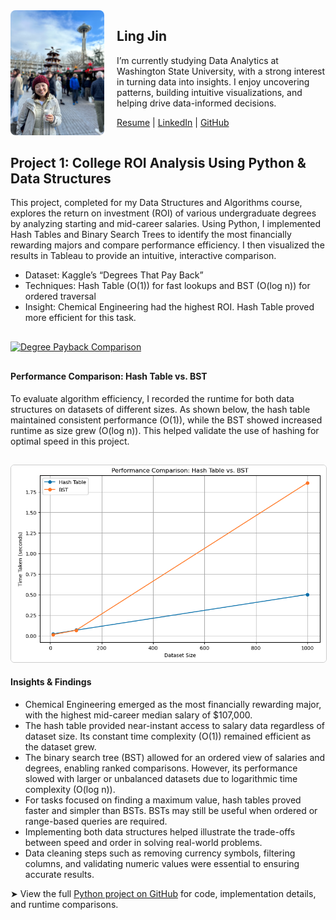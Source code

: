 <div style="display: flex; align-items: flex-start; gap: 20px; margin-bottom: 30px;">
  <img src="IMG_2022.png" alt="Ling Jin" style="width: 160px; height: 200px; object-fit: cover; border-radius: 8px;" />
  <div>
    <h2>Ling Jin</h2>
    <p>
      I’m currently studying Data Analytics at Washington State University, with a strong interest in turning data into insights. I enjoy uncovering patterns, building intuitive visualizations, and helping drive data-informed decisions.
    </p>
    <p style="margin-top: 10px;">
      <a href="Resume.pdf" target="_blank">Resume</a> |
      <a href="https://www.linkedin.com/in/lingjin0913/" target="_blank">LinkedIn</a> |
      <a href="https://github.com/lingjin0725" target="_blank">GitHub</a>
    </p>
  </div>
</div>





<h2 id="project1">Project 1: College ROI Analysis Using Python & Data Structures</h2>
<p>
  This project, completed for my Data Structures and Algorithms course, explores the return on investment (ROI) of various undergraduate degrees by analyzing starting and mid-career salaries. Using Python, I implemented Hash Tables and Binary Search Trees to identify the most financially rewarding majors and compare performance efficiency. I then visualized the results in Tableau to provide an intuitive, interactive comparison.
</p>

<ul>
  <li>Dataset: Kaggle’s “Degrees That Pay Back”</li>
  <li>Techniques: Hash Table (O(1)) for fast lookups and BST (O(log n)) for ordered traversal</li>
  <li>Insight: Chemical Engineering had the highest ROI. Hash Table proved more efficient for this task.</li>
</ul>

<!-- Tableau Interactive Visualization Embed -->
<div class='tableauPlaceholder' id='vizDegreePayback' style='position: relative; margin: 30px 0;'>
  <noscript>
    <a href='https://public.tableau.com/views/DegreePaybackComparisonStartingvsMid-CareerSalary/Sheet1'>
      <img alt='Degree Payback Comparison' src='https://public.tableau.com/static/images/De/DegreePaybackComparisonStartingvsMid-CareerSalary/Sheet1/1.png' style='border: none' />
    </a>
  </noscript>
  <object class='tableauViz' style='display:none;'>
    <param name='host_url' value='https%3A%2F%2Fpublic.tableau.com%2F' />
    <param name='embed_code_version' value='3' />
    <param name='site_root' value='' />
    <param name='name' value='DegreePaybackComparisonStartingvsMid-CareerSalary/Sheet1' />
    <param name='tabs' value='no' />
    <param name='toolbar' value='yes' />
    <param name='static_image' value='https://public.tableau.com/static/images/De/DegreePaybackComparisonStartingvsMid-CareerSalary/Sheet1/1.png' />
    <param name='animate_transition' value='yes' />
    <param name='display_static_image' value='yes' />
    <param name='display_spinner' value='yes' />
    <param name='display_overlay' value='yes' />
    <param name='display_count' value='yes' />
    <param name='language' value='en-US' />
  </object>
</div>
<script type='text/javascript'>
  var divElement = document.getElementById('vizDegreePayback');
  var vizElement = divElement.getElementsByTagName('object')[0];
  vizElement.style.width = '100%';
  vizElement.style.height = (divElement.offsetWidth * 0.75) + 'px';
  var scriptElement = document.createElement('script');
  scriptElement.src = 'https://public.tableau.com/javascripts/api/viz_v1.js';
  vizElement.parentNode.insertBefore(scriptElement, vizElement);
</script>

<!-- Performance Comparison Chart -->
<h4>Performance Comparison: Hash Table vs. BST</h4>
<p>
  To evaluate algorithm efficiency, I recorded the runtime for both data structures on datasets of different sizes. As shown below, the hash table maintained consistent performance (O(1)), while the BST showed increased runtime as size grew (O(log n)). This helped validate the use of hashing for optimal speed in this project.
</p>

<img src="performance_chart.png" 
     alt="Performance Comparison: Hash Table vs. BST" 
     style="max-width: 100%; height: auto; border: 1px solid #ccc; border-radius: 6px; margin-top: 15px;" />

<!-- Insights & Findings -->
<h4>Insights & Findings</h4>
<ul>
  <li>Chemical Engineering emerged as the most financially rewarding major, with the highest mid-career median salary of $107,000.</li>
  <li>The hash table provided near-instant access to salary data regardless of dataset size. Its constant time complexity (O(1)) remained efficient as the dataset grew.</li>
  <li>The binary search tree (BST) allowed for an ordered view of salaries and degrees, enabling ranked comparisons. However, its performance slowed with larger or unbalanced datasets due to logarithmic time complexity (O(log n)).</li>
  <li>For tasks focused on finding a maximum value, hash tables proved faster and simpler than BSTs. BSTs may still be useful when ordered or range-based queries are required.</li>
  <li>Implementing both data structures helped illustrate the trade-offs between speed and order in solving real-world problems.</li>
  <li>Data cleaning steps such as removing currency symbols, filtering columns, and validating numeric values were essential to ensuring accurate results.</li>
</ul>

<p>
  ➤ View the full <a href="https://github.com/lingjin0725/Python" target="_blank">Python project on GitHub</a> for code, implementation details, and runtime comparisons.
</p>










<!-- Updated: Study Time vs GPA -->
<div class='tableauPlaceholder' id='vizStudyTimeGPA' style='width: 100%; margin: 30px 0;'>
  <object class='tableauViz' style='width: 100%; height: 700px;'>
    <param name='host_url' value='https%3A%2F%2Fpublic.tableau.com%2F'/>
    <param name='embed_code_version' value='3'/>
    <param name='site_root' value=''/>
    <param name='name' value='Studentsstudying10hoursweekperformed1520betteronaverage_/Sheet1'/>
    <param name='tabs' value='no'/>
    <param name='toolbar' value='yes'/>
    <param name='animate_transition' value='yes'/>
    <param name='display_static_image' value='yes'/>
    <param name='display_spinner' value='yes'/>
    <param name='display_overlay' value='yes'/>
    <param name='display_count' value='yes'/>
    <param name='language' value='en-US'/>
  </object>
</div>

<!-- Updated: Parent's Education vs GPA -->
<div class='tableauPlaceholder' id='vizParentsEducation' style='width: 100%; margin: 30px 0;'>
  <object class='tableauViz' style='width: 100%; height: 700px;'>
    <param name='host_url' value='https%3A%2F%2Fpublic.tableau.com%2F'/>
    <param name='embed_code_version' value='3'/>
    <param name='site_root' value=''/>
    <param name='name' value='ParentsEducationvsAverageGPA/Sheet12'/>
    <param name='tabs' value='no'/>
    <param name='toolbar' value='yes'/>
    <param name='animate_transition' value='yes'/>
    <param name='display_static_image' value='yes'/>
    <param name='display_spinner' value='yes'/>
    <param name='display_overlay' value='yes'/>
    <param name='display_count' value='yes'/>
    <param name='language' value='en-US'/>
  </object>
</div>

<!-- Updated: Attendance vs GPA -->
<div class='tableauPlaceholder' id='vizAttendanceGPA' style='width: 100%; margin: 30px 0;'>
  <object class='tableauViz' style='width: 100%; height: 700px;'>
    <param name='host_url' value='https%3A%2F%2Fpublic.tableau.com%2F'/>
    <param name='embed_code_version' value='3'/>
    <param name='site_root' value=''/>
    <param name='name' value='AttendancevsGPA/Sheet14'/>
    <param name='tabs' value='no'/>
    <param name='toolbar' value='yes'/>
    <param name='animate_transition' value='yes'/>
    <param name='display_static_image' value='yes'/>
    <param name='display_spinner' value='yes'/>
    <param name='display_overlay' value='yes'/>
    <param name='display_count' value='yes'/>
    <param name='language' value='en-US'/>
  </object>
</div>

<script type='text/javascript' src='https://public.tableau.com/javascripts/api/viz_v1.js'></script>


